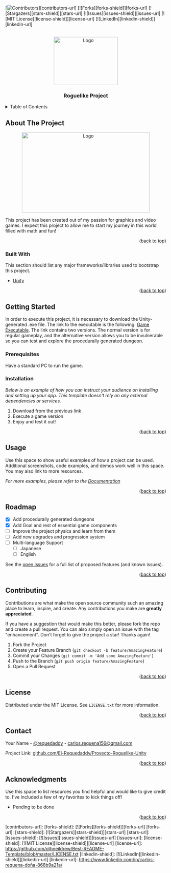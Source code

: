 <!-- Improved compatibility of back to top link: See: https://github.com/othneildrew/Best-README-Template/pull/73 -->
<a name="readme-top"></a>
<!--
*** Thanks for checking out the Best-README-Template. If you have a suggestion
*** that would make this better, please fork the repo and create a pull request
*** or simply open an issue with the tag "enhancement".
*** Don't forget to give the project a star!
*** Thanks again! Now go create something AMAZING! :D
-->


<!-- PROJECT SHIELDS -->
<!--
*** I'm using markdown "reference style" links for readability.
*** Reference links are enclosed in brackets [ ] instead of parentheses ( ).
*** See the bottom of this document for the declaration of the reference variables
*** for contributors-url, forks-url, etc. This is an optional, concise syntax you may use.
*** https://www.markdownguide.org/basic-syntax/#reference-style-links
-->
[![Contributors][contributors-shield]][contributors-url]
[![Forks][forks-shield]][forks-url]
[![Stargazers][stars-shield]][stars-url]
[![Issues][issues-shield]][issues-url]
[![MIT License][license-shield]][license-url]
[![LinkedIn][linkedin-shield]][linkedin-url]



<!-- PROJECT LOGO -->
<br />
<div align="center">
  <a href="Imagen juego">
    <img src="https://i.imgur.com/fzJUHmB.png" alt="Logo" width="200" height="150">
  </a>

  <h3 align="center">Roguelike Project</h3>
</div>



<!-- TABLE OF CONTENTS -->
<details>
  <summary>Table of Contents</summary>
  <ol>
    <li>
      <a href="#about-the-project">About The Project</a>
      <ul>
        <li><a href="#built-with">Built With</a></li>
      </ul>
    </li>
    <li>
      <a href="#getting-started">Getting Started</a>
      <ul>
        <li><a href="#prerequisites">Prerequisites</a></li>
        <li><a href="#installation">Installation</a></li>
      </ul>
    </li>
    <li><a href="#usage">Usage</a></li>
    <li><a href="#roadmap">Roadmap</a></li>
    <li><a href="#contributing">Contributing</a></li>
    <li><a href="#license">License</a></li>
    <li><a href="#contact">Contact</a></li>
    <li><a href="#acknowledgments">Acknowledgments</a></li>
  </ol>
</details>



<!-- ABOUT THE PROJECT -->
## About The Project

<div align="center">
  <a href="Imagen Menu">
    <img src="https://i.imgur.com/Hn1xCfe.png" alt="Logo" width="400" height="250">
  </a>
</div>

This project has been created out of my passion for graphics and video games. I expect this project to allow me to start my journey in this world filled with math and fun!

<p align="right">(<a href="#readme-top">back to top</a>)</p>



### Built With

This section should list any major frameworks/libraries used to bootstrap this project.

* [Unity](https://unity.com/es)

<p align="right">(<a href="#readme-top">back to top</a>)</p>



<!-- GETTING STARTED -->
## Getting Started

In order to execute this project, it is necessary to download the Unity-generated .exe file. The link to the executable is the following: [Game Executable](https://drive.google.com/file/d/1s0uv58padLk0aRHj3osZfxEcvVjAEwLT/view?usp=drive_link). The link contains two versions. The normal version is for regular gameplay, and the alternative version allows you to be invulnerable so you can test and explore the procedurally generated dungeon.

### Prerequisites
Have a standard PC to run the game. 

### Installation

_Below is an example of how you can instruct your audience on installing and setting up your app. This template doesn't rely on any external dependencies or services._

1. Download from the previous link
2. Execute a game version
3. Enjoy and test it out!

<p align="right">(<a href="#readme-top">back to top</a>)</p>



<!-- USAGE EXAMPLES -->
## Usage

Use this space to show useful examples of how a project can be used. Additional screenshots, code examples, and demos work well in this space. You may also link to more resources.

_For more examples, please refer to the [Documentation](https://example.com)_

<p align="right">(<a href="#readme-top">back to top</a>)</p>



<!-- ROADMAP -->
## Roadmap

- [x] Add procedurally generated dungeons
- [x] Add Goal and rest of essential game components
- [ ] Improve the project physics and learn from them
- [ ] Add new upgrades and progression system
- [ ] Multi-language Support
    - [ ] Japanese
    - [ ] English

See the [open issues](https://github.com/othneildrew/Best-README-Template/issues) for a full list of proposed features (and known issues).

<p align="right">(<a href="#readme-top">back to top</a>)</p>



<!-- CONTRIBUTING -->
## Contributing

Contributions are what make the open source community such an amazing place to learn, inspire, and create. Any contributions you make are **greatly appreciated**.

If you have a suggestion that would make this better, please fork the repo and create a pull request. You can also simply open an issue with the tag "enhancement". Don't forget to give the project a star! Thanks again!

1. Fork the Project
2. Create your Feature Branch (`git checkout -b feature/AmazingFeature`)
3. Commit your Changes (`git commit -m 'Add some AmazingFeature'`)
4. Push to the Branch (`git push origin feature/AmazingFeature`)
5. Open a Pull Request

<p align="right">(<a href="#readme-top">back to top</a>)</p>



<!-- LICENSE -->
## License

Distributed under the MIT License. See `LICENSE.txt` for more information.

<p align="right">(<a href="#readme-top">back to top</a>)</p>



<!-- CONTACT -->
## Contact

Your Name - [@requedaddy](https://twitter.com/requedaddy) - carlos.requena156@gmail.com

Project Link: [github.com/El-Requedaddy/Proyecto-Roguelike-Unity](github.com/El-Requedaddy/Proyecto-Roguelike-Unity)

<p align="right">(<a href="#readme-top">back to top</a>)</p>



<!-- ACKNOWLEDGMENTS -->
## Acknowledgments

Use this space to list resources you find helpful and would like to give credit to. I've included a few of my favorites to kick things off!

* Pending to be done

<p align="right">(<a href="#readme-top">back to top</a>)</p>



<!-- MARKDOWN LINKS & IMAGES -->
<!-- https://www.markdownguide.org/basic-syntax/#reference-style-links -->
[contributors-shield]: [![Contributors][contributors-shield]][contributors-url]
[contributors-url]: 
[forks-shield]: [![Forks][forks-shield]][forks-url]
[forks-url]: 
[stars-shield]: [![Stargazers][stars-shield]][stars-url]
[stars-url]: 
[issues-shield]: [![Issues][issues-shield]][issues-url]
[issues-url]: 
[license-shield]: [![MIT License][license-shield]][license-url]
[license-url]: https://github.com/othneildrew/Best-README-Template/blob/master/LICENSE.txt
[linkedin-shield]: [![LinkedIn][linkedin-shield]][linkedin-url]
[linkedin-url]: https://www.linkedin.com/in/carlos-requena-doña-868b9a21a/
